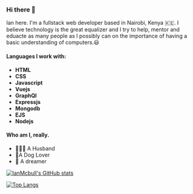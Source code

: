 ### Hi there 👋 
Ian here. I'm a fullstack web developer based in Nairobi, Kenya :kenya:.
I believe technology is the great equalizer and I try to help, mentor and eduacte as many people as I possibly can on the importance of having a basic understanding of computers.:smiley:
#### Languages I work with:
- **HTML**
- **CSS**
- **Javascript**
- **Vuejs**
- **GraphQl**
- **Expressjs**
- **Mongodb**
- **EJS**
- **Nodejs**

#### Who am I, really.
- :family_man_woman_boy: A Husband
- 🐶A Dog Lover
- 🌠 A dreamer


[![IanMcbull's GitHub stats](https://github-readme-stats.vercel.app/api?username=IanMcbull&show_icons=true&theme=radical&card_width=500)](https://github.com/anuraghazra/github-readme-stats)

[![Top Langs](https://github-readme-stats.vercel.app/api/top-langs/?username=IanMcbull&show_icons=true&theme=gruvbox&layout=compact&card_width=700)](https://github.com/anuraghazra/github-readme-stats)
